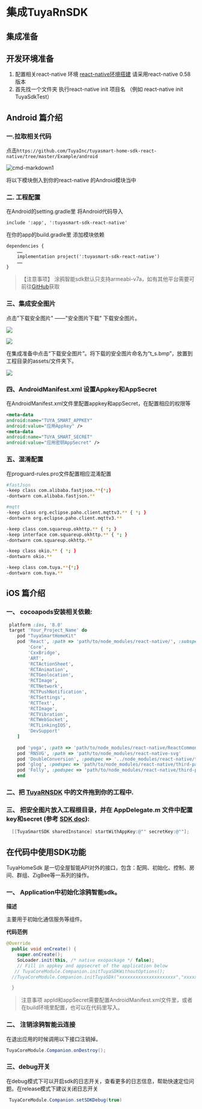# 集成TuyaRnSDK
## 集成准备
## 开发环境准备
1. 配置相关react-native 环境 [react-native环境搭建](https://reactnative.cn/docs/getting-started.html)  请采用react-native 0.58版本
2. 首先找一个文件夹 执行react-native init 项目名
（例如 react-native init TuyaSdkTest）

## Android 篇介绍

###  一.拉取相关代码
点击`https://github.com/TuyaInc/tuyasmart-home-sdk-react-native/tree/master/Example/android`

![cmd-markdown1](images/android1.png)

将以下模块倒入到你的react-native 的Android模块当中

###  二. 工程配置
在Android的setting.gradle里 将Android代码导入

```
include ':app', ':tuyasmart-sdk-react-native'
```
在你的app的build.gradle里 添加模块依赖

```
dependencies {
    ……
    implementation project(':tuyasmart-sdk-react-native')
    ……
}
```
> 【注意事项】
> 涂鸦智能sdk默认只支持armeabi-v7a，如有其他平台需要可前往[GitHub](https://github.com/TuyaInc/tuyasmart_home_android_sdk/tree/master/so_libs)获取

### 三、集成安全图片

点击"下载安全图片" ——"安全图片下载" 下载安全图片。

![](./images/download_t_s.png)

![](./images/download_t_s_1.png)

在集成准备中点击“下载安全图片”。将下载的安全图片命名为“t_s.bmp”，放置到工程目录的assets/文件夹下。

![](./images/addt_s.png)


### 四、AndroidManifest.xml 设置Appkey和AppSecret

在AndroidManifest.xml文件里配置appkey和appSecret，在配置相应的权限等

```xml
<meta-data
android:name="TUYA_SMART_APPKEY"
android:value="应用Appkey" />
<meta-data
android:name="TUYA_SMART_SECRET"
android:value="应用密钥AppSecret" />

```
### 五、混淆配置

在proguard-rules.pro文件配置相应混淆配置

```bash
#fastJson
-keep class com.alibaba.fastjson.**{*;}
-dontwarn com.alibaba.fastjson.**

#mqtt
-keep class org.eclipse.paho.client.mqttv3.** { *; }
-dontwarn org.eclipse.paho.client.mqttv3.**

-keep class com.squareup.okhttp.** { *; }
-keep interface com.squareup.okhttp.** { *; }
-dontwarn com.squareup.okhttp.**

-keep class okio.** { *; }
-dontwarn okio.**

-keep class com.tuya.**{*;}
-dontwarn com.tuya.**
```

## iOS 篇介绍

### 一、 cocoapods安装相关依赖:
``` ruby
 platform :ios, '8.0'
 target 'Your_Project_Name' do
    pod "TuyaSmartHomeKit"
    pod 'React', :path => 'path/to/node_modules/react-native/', :subspecs => [
        'Core',
        'CxxBridge',
        'ART',
        'RCTActionSheet',
        'RCTAnimation',
        'RCTGeolocation',
        'RCTImage',
        'RCTNetwork',
        'RCTPushNotification',
        'RCTSettings',
        'RCTText',
        'RCTImage',
        'RCTVibration',
        'RCTWebSocket',
        'RCTLinkingIOS',
        'DevSupport'
    ]
    
    pod 'yoga', :path => 'path/to/node_modules/react-native/ReactCommon/yoga'
    pod 'RNSVG', :path => 'path/to/node_modules/react-native-svg'
    pod 'DoubleConversion', :podspec => '../node_modules/react-native/third-party-podspecs/DoubleConversion.podspec'
    pod 'glog', :podspec => 'path/to/node_modules/react-native/third-party-podspecs/glog.podspec'
    pod 'Folly', :podspec => 'path/to/node_modules/react-native/third-party-podspecs/Folly.podspec'
    end
```
### 二、把 [TuyaRNSDK](https://github.com/TuyaInc/tuyasmart-home-sdk-react-native/tree/master/Example/ios/TuyaRnDemo/TuyaRNSDK) 中的文件拖到你的工程中.
### 三、 把安全图片放入工程根目录，并在 AppDelegate.m 文件中配置key和secret (参考 [SDK doc](https://tuyainc.github.io/tuyasmart_home_ios_sdk_doc/zh-hans/resource/Preparation.html)):

``` objective-c
  [[TuyaSmartSDK sharedInstance] startWithAppKey:@"" secretKey:@""];
```







## 在代码中使用SDK功能

TuyaHomeSdk 是一切全屋智能API对外的接口，包含：配网、初始化、控制、房间、群组、ZigBee等一系列的操作。
### 一、 Application中初始化涂鸦智能sdk。
**描述**

主要用于初始化通信服务等组件。

**代码范例**

```java
@Override
  public void onCreate() {
    super.onCreate();
    SoLoader.init(this, /* native exopackage */ false);
    // Fill in appkey and appsecret of the application below
   // TuyaCoreModule.Companion.initTuyaSDKWithoutOptions();
  //TuyaCoreModule.Companion.initTuyaSDk("xxxxxxxxxxxxxxxxxxxxx","xxxxxxxxxxxxxxxxxxxxx",this);

  }

```

>注意事项
>appId和appSecret需要配置AndroidManifest.xml文件里，或者在build环境里配置，也可以在代码里写入。


### 二、 注销涂鸦智能云连接
在退出应用的时候调用以下接口注销掉。

```java
TuyaCoreModule.Companion.onDestroy();
```

### 三、debug开关

在debug模式下可以开启sdk的日志开关，查看更多的日志信息，帮助快速定位问题。在release模式下建议关闭日志开关

```java
 TuyaCoreModule.Companion.setSDKDebug(true)
```



